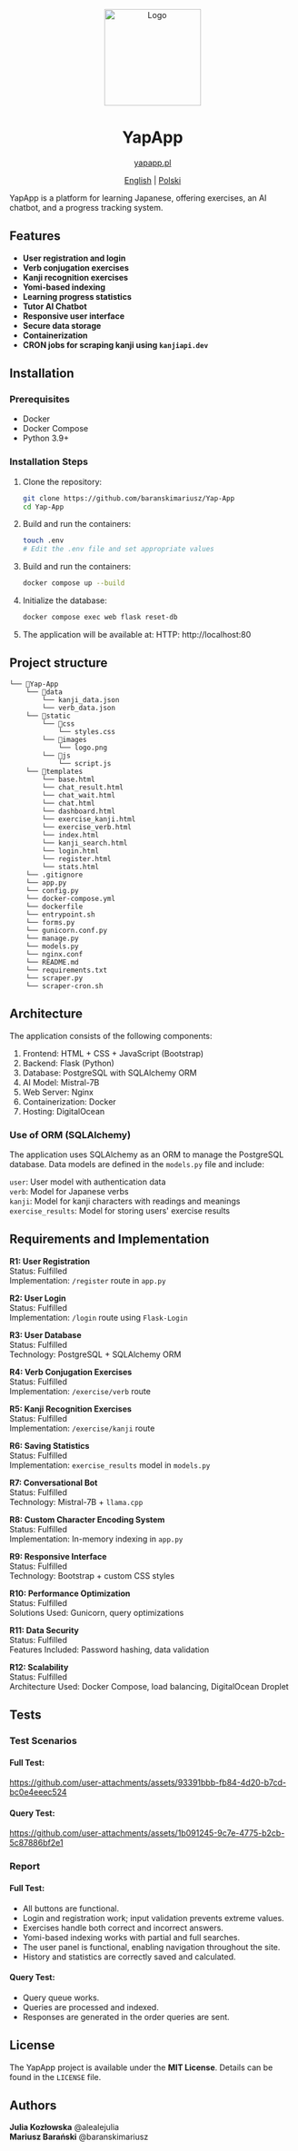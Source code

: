 <p align="center">
  <a href="http://yapapp.pl"><img src="http://www.yapapp.pl/static/images/logo-2.png" alt="Logo" height=170></a>
</p>

<h1 align="center">YapApp</h1>

<p align="center"><a href="http://yapapp.pl/">yapapp.pl</a></p>

<div align="center">

[English](README.md) | [Polski](README-pl.md)

</div>

YapApp is a platform for learning Japanese, offering exercises, an AI chatbot, and a progress tracking system.

## Features

- **User registration and login**
- **Verb conjugation exercises**
- **Kanji recognition exercises**
- **Yomi-based indexing**
- **Learning progress statistics**
- **Tutor AI Chatbot**
- **Responsive user interface**
- **Secure data storage**
- **Containerization**
- **CRON jobs for scraping kanji using `kanjiapi.dev`**

## Installation

### Prerequisites

- Docker
- Docker Compose
- Python 3.9+

### Installation Steps

1. Clone the repository:
   ```bash
   git clone https://github.com/baranskimariusz/Yap-App
   cd Yap-App
   ```
2. Build and run the containers:
   ```bash
   touch .env
   # Edit the .env file and set appropriate values
   ```
3. Build and run the containers:
   ```bash
   docker compose up --build
   ```
4. Initialize the database:
   ```bash
   docker compose exec web flask reset-db
   ```
5. The application will be available at:
   HTTP: http://localhost:80

## Project structure

```
└── 📁Yap-App
    └── 📁data
        └── kanji_data.json
        └── verb_data.json
    └── 📁static
        └── 📁css
            └── styles.css
        └── 📁images
            └── logo.png
        └── 📁js
            └── script.js
    └── 📁templates
        └── base.html
        └── chat_result.html
        └── chat_wait.html
        └── chat.html
        └── dashboard.html
        └── exercise_kanji.html
        └── exercise_verb.html
        └── index.html
        └── kanji_search.html
        └── login.html
        └── register.html
        └── stats.html
    └── .gitignore
    └── app.py
    └── config.py
    └── docker-compose.yml
    └── dockerfile
    └── entrypoint.sh
    └── forms.py
    └── gunicorn.conf.py
    └── manage.py
    └── models.py
    └── nginx.conf
    └── README.md
    └── requirements.txt
    └── scraper.py
    └── scraper-cron.sh
```


## Architecture

The application consists of the following components:

1. Frontend: HTML + CSS + JavaScript (Bootstrap)
2. Backend: Flask (Python)
3. Database: PostgreSQL with SQLAlchemy ORM 
4. AI Model: Mistral-7B 
5. Web Server: Nginx 
6. Containerization: Docker 
7. Hosting: DigitalOcean 

### Use of ORM (SQLAlchemy)

The application uses SQLAlchemy as an ORM to manage the PostgreSQL database. Data models are defined in the `models.py` file and include:<br>

`user`: User model with authentication data<br>
`verb`: Model for Japanese verbs<br>
`kanji`: Model for kanji characters with readings and meanings<br>
`exercise_results`: Model for storing users' exercise results

## Requirements and Implementation

**R1: User Registration**<br>
Status: Fulfilled<br>
Implementation: `/register` route in `app.py`

**R2: User Login**<br>
Status: Fulfilled<br>
Implementation: `/login` route using `Flask-Login`

**R3: User Database**<br>
Status: Fulfilled<br>
Technology: PostgreSQL + SQLAlchemy ORM

**R4: Verb Conjugation Exercises**<br>
Status: Fulfilled<br>
Implementation: `/exercise/verb` route

**R5: Kanji Recognition Exercises**<br>
Status: Fulfilled<br>
Implementation: `/exercise/kanji` route

**R6: Saving Statistics**<br>
Status: Fulfilled<br>
Implementation: `exercise_results` model in `models.py`

**R7: Conversational Bot**<br>
Status: Fulfilled<br>
Technology: Mistral-7B + `llama.cpp`

**R8: Custom Character Encoding System**<br>
Status: Fulfilled<br>
Implementation: In-memory indexing in `app.py`

**R9: Responsive Interface**<br>
Status: Fulfilled<br>
Technology: Bootstrap + custom CSS styles

**R10: Performance Optimization**<br>
Status: Fulfilled<br>
Solutions Used: Gunicorn, query optimizations

**R11: Data Security**<br>
Status: Fulfilled<br>
Features Included: Password hashing, data validation

**R12: Scalability**<br>
Status: Fulfilled<br>
Architecture Used: Docker Compose, load balancing, DigitalOcean Droplet

## Tests

### Test Scenarios

#### Full Test:<br>
https://github.com/user-attachments/assets/93391bbb-fb84-4d20-b7cd-bc0e4eeec524

#### Query Test:<br>
https://github.com/user-attachments/assets/1b091245-9c7e-4775-b2cb-5c87886bf2e1

### Report

#### Full Test:
- All buttons are functional.
- Login and registration work; input validation prevents extreme values.
- Exercises handle both correct and incorrect answers.
- Yomi-based indexing works with partial and full searches.
- The user panel is functional, enabling navigation throughout the site.
- History and statistics are correctly saved and calculated.

#### Query Test:
- Query queue works.
- Queries are processed and indexed.
- Responses are generated in the order queries are sent.

## License

The YapApp project is available under the **MIT License**. Details can be found in the `LICENSE` file.

## Authors

**Julia Kozłowska** @alealejulia <br>
**Mariusz Barański** @baranskimariusz 
